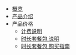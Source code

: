 <!-- 请勿添加产品标题，标题行将由系统自动增加，名称将于您申请邮件提供的仓库名称一致 -->
* [概览](plive/README) 
* [产品介绍](plive/introduction)   <!-- 以下是参考的目录模版，旨在建议产品文档应该包含的内容模块。实际章节划分可根据实际内容进行调整 -->
* 产品价格
  * [计费说明](/plive/price/index)
  * [时长套餐包 说明](/plive/price/prepay)
  * [时长套餐包 购买指南](/plive/price/PrepayGuide)
